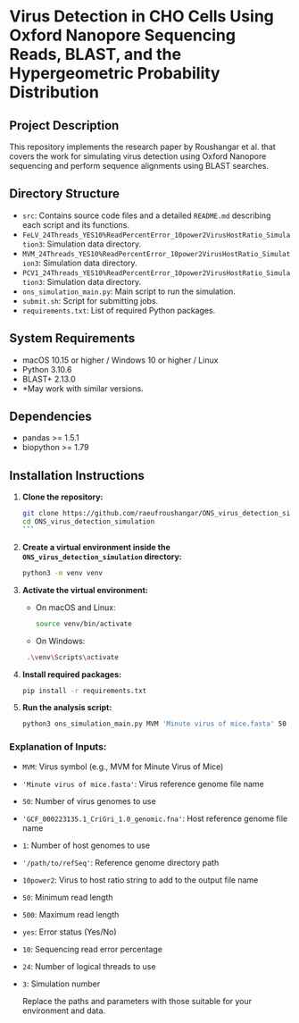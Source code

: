 
# Virus Detection in CHO Cells Using Oxford Nanopore Sequencing Reads, BLAST, and the Hypergeometric Probability Distribution

## Project Description

This repository implements the research paper by Roushangar et al. that covers the work for simulating virus detection using Oxford Nanopore sequencing and perform sequence alignments using BLAST searches.


## Directory Structure

- `src`: Contains source code files and a detailed `README.md` describing each script and its functions.
- `FeLV_24Threads_YES10%ReadPercentError_10power2VirusHostRatio_Simulation3`: Simulation data directory.
- `MVM_24Threads_YES10%ReadPercentError_10power2VirusHostRatio_Simulation3`: Simulation data directory.
- `PCV1_24Threads_YES10%ReadPercentError_10power2VirusHostRatio_Simulation3`: Simulation data directory.
- `ons_simulation_main.py`: Main script to run the simulation.
- `submit.sh`: Script for submitting jobs.
- `requirements.txt`: List of required Python packages.

## System Requirements

- macOS 10.15 or higher / Windows 10 or higher / Linux
- Python 3.10.6
- BLAST+ 2.13.0
- *May work with similar versions.

## Dependencies

- pandas >= 1.5.1
- biopython >= 1.79

## Installation Instructions

1. **Clone the repository:**
   ````bash
   git clone https://github.com/raeufroushangar/ONS_virus_detection_simulation.git
   cd ONS_virus_detection_simulation
   ```

2. **Create a virtual environment inside the `ONS_virus_detection_simulation` directory:**
   ```bash
   python3 -m venv venv

3. **Activate the virtual environment:**

   - On macOS and Linux:
     ```bash
     source venv/bin/activate

   - On Windows:
    ```bash
     .\venv\Scripts\activate

4. **Install required packages:**
   ```bash
   pip install -r requirements.txt

5. **Run the analysis script:**
   ```bash
   python3 ons_simulation_main.py MVM 'Minute virus of mice.fasta' 50 'GCF_000223135.1_CriGri_1.0_genomic.fna' 1 '/path/to/refSeq' 10power2 50 500 yes 10 24 3

### Explanation of Inputs:
- `MVM`: Virus symbol (e.g., MVM for Minute Virus of Mice)
- `'Minute virus of mice.fasta'`: Virus reference genome file name
- `50`: Number of virus genomes to use
- `'GCF_000223135.1_CriGri_1.0_genomic.fna'`: Host reference genome file name
- `1`: Number of host genomes to use
- `'/path/to/refSeq'`: Reference genome directory path
- `10power2`: Virus to host ratio string to add to the output file name
- `50`: Minimum read length
- `500`: Maximum read length
- `yes`: Error status (Yes/No)
- `10`: Sequencing read error percentage
- `24`: Number of logical threads to use
- `3`: Simulation number

   Replace the paths and parameters with those suitable for your environment and data.
